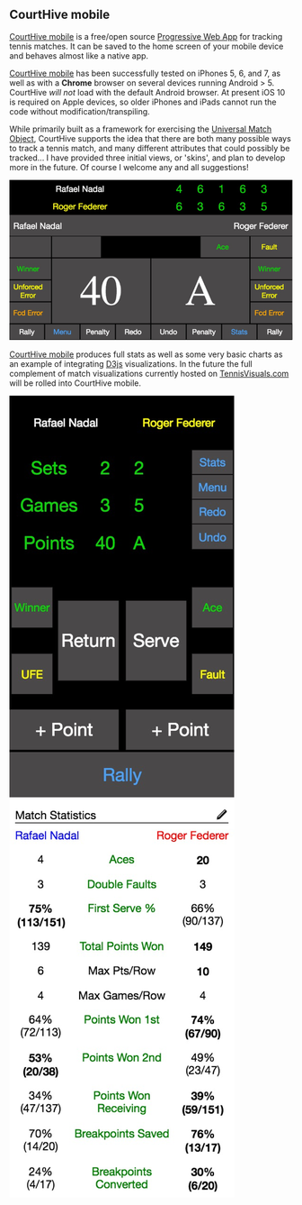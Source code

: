 ## CourtHive mobile

[CourtHive mobile](http://tennisvisuals.com:8080/CourtHive/mobile/) is a free/open source [Progressive Web App](https://en.wikipedia.org/wiki/Progressive_web_app) for tracking tennis matches. It can be saved to the home screen of your mobile device and behaves almost like a native app.

[CourtHive mobile](http://tennisvisuals.com:8080/CourtHive/mobile/) has been successfully tested on iPhones 5, 6, and 7, as well as with a **Chrome** browser on several devices running Android > 5.  CourtHive *will not* load with the default Android browser. At present iOS 10 is required on Apple devices, so older iPhones and iPads cannot run the code without modification/transpiling.

While primarily built as a framework for exercising the [Universal Match Object](https://github.com/TennisVisuals/universal-match-object), CourtHive supports the idea that there are both many possible ways to track a tennis match, and many different attributes that could possibly be tracked... I have provided three initial views, or 'skins', and plan to develop more in the future. Of course I welcome any and all suggestions!

![horizontal black](screenshots/ch_hblack.png "horizontal Black")

[CourtHive mobile](http://tennisvisuals.com:8080/CourtHive/mobile/) produces full stats as well as some very basic charts as an example of integrating [D3js](https://d3js.org/) visualizations. In the future the full complement of match visualizations currently hosted on [TennisVisuals.com](http://tennisvisuals.com:8080) will be rolled into CourtHive mobile.

![vertical black](screenshots/ch_vblack.png
   "Vertical Black")![Statistics](screenshots/ch_stats.png "horizontal Black")

